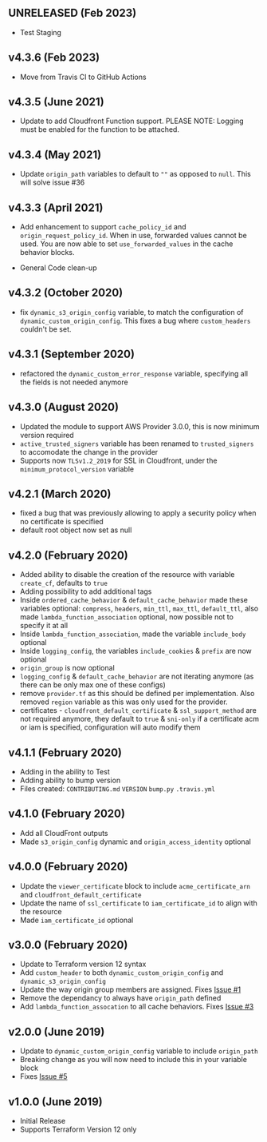 ## UNRELEASED (Feb 2023)

* Test Staging

## v4.3.6 (Feb 2023)

* Move from Travis CI to GitHub Actions

## v4.3.5 (June 2021)

* Update to add Cloudfront Function support.  PLEASE NOTE: Logging must be enabled for the function to be attached.

## v4.3.4 (May 2021)

* Update `origin_path` variables to default to `""` as opposed to `null`.  This will solve issue #36

## v4.3.3 (April 2021)

* Add enhancement to support `cache_policy_id` and `origin_request_policy_id`.  When in use, forwarded values cannot be used.  You are now able to set `use_forwarded_values` in the cache behavior blocks.

* General Code clean-up

## v4.3.2 (October 2020)

* fix `dynamic_s3_origin_config` variable, to match the configuration of `dynamic_custom_origin_config`. This fixes a bug where `custom_headers` couldn't be set.

## v4.3.1 (September 2020)

* refactored the `dynamic_custom_error_response` variable, specifying all the fields is not needed anymore

## v4.3.0 (August 2020)

* Updated the module to support AWS Provider 3.0.0, this is now minimum version required
* `active_trusted_signers` variable has been renamed to `trusted_signers` to accomodate the change in the provider
* Supports now `TLSv1.2_2019` for SSL in Cloudfront, under the `minimum_protocol_version` variable

## v4.2.1 (March 2020)

* fixed a bug that was previously allowing to apply a security policy when no certificate is specified
* default root object now set as null

## v4.2.0 (February 2020)

* Added ability to disable the creation of the resource with variable `create_cf`, defaults to `true`
* Adding possibility to add additional tags
* Inside `ordered_cache_behavior` & `default_cache_behavior` made these variables optional: `compress`, `headers`, `min_ttl`, `max_ttl`, `default_ttl`, also made `lambda_function_association` optional, now possible not to specify it at all
* Inside `lambda_function_association`, made the variable `include_body` optional
* Inside `logging_config`, the variables `include_cookies` & `prefix` are now optional
* `origin_group` is now optional
* `logging_config` & `default_cache_behavior` are not iterating anymore (as there can be only max one of these configs)
* remove `provider.tf` as this should be defined per implementation.  Also removed `region` variable as this was only used for the provider.
* certificates - `cloudfront_default_certificate` & `ssl_support_method` are not required anymore, they default to `true` & `sni-only` if a certificate acm or iam is specified, configuration will auto modify them

## v4.1.1 (February 2020)

* Adding in the ability to Test
* Adding ability to bump version
* Files created: `CONTRIBUTING.md` `VERSION` `bump.py` `.travis.yml`

## v4.1.0 (February 2020)

* Add all CloudFront outputs
* Made `s3_origin_config` dynamic and `origin_access_identity` optional

## v4.0.0 (February 2020)

* Update the `viewer_certificate` block to include `acme_certificate_arn` and `cloudfront_default_certificate`
* Update the name of `ssl_certificate` to `iam_certificate_id` to align with the resource
* Made `iam_certificate_id` optional

## v3.0.0 (February 2020)

* Update to Terraform version 12 syntax
* Add `custom_header` to both `dynamic_custom_origin_config` and `dynamic_s3_origin_config`
* Update the way origin group members are assigned.  Fixes [Issue #1](https://github.com/jmgreg31/terraform-aws-cloudfront/issues/1)
* Remove the dependancy to always have `origin_path` defined
* Add `lambda_function_assocation` to all cache behaviors.  Fixes [Issue #3](https://github.com/jmgreg31/terraform-aws-cloudfront/issues/3)

## v2.0.0 (June 2019)

* Update to `dynamic_custom_origin_config` variable to include `origin_path`
* Breaking change as you will now need to include this in your variable block
* Fixes [Issue #5](https://github.com/jmgreg31/terraform-aws-cloudfront/issues/5)

## v1.0.0 (June 2019)

* Initial Release
* Supports Terraform Version 12 only
